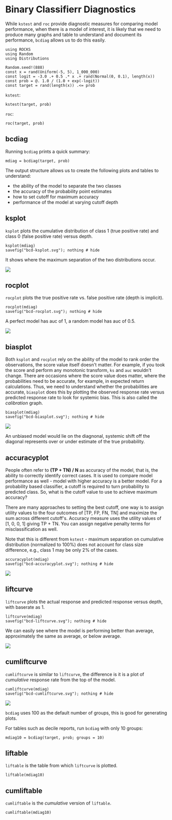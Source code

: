 # Binary Classifierr Diagnostics

While `kstest` and `roc` provide diagnostic measures for comparing
model performance, when there is a model of interest,
it is likely that we need to produce many graphs and table to understand and
document its performance, `bcdiag` allows us to do this easily.

```@example bcd
using ROCKS
using Random
using Distributions

Random.seed!(888)
const x = rand(Uniform(-5, 5), 1_000_000)
const logit = -3.0 .+ 0.5 .* x .+ rand(Normal(0, 0.1), length(x))
const prob = @. 1.0 / (1.0 + exp(-logit))
const target = rand(length(x)) .<= prob
```

`kstest`:

```@example bcd
kstest(target, prob)
```

`roc`:
```@example bcd
roc(target, prob)
```

## bcdiag

Running `bcdiag` prints a quick summary:

```@example bcd
mdiag = bcdiag(target, prob)
```

The output structure allows us to create the following plots and tables to understand:
- the ability of the model to separate the two classes
- the accuracy of the probability point estimates
- how to set cutoff for maximum accuracy
- performance of the model at varying cutoff depth

## ksplot

`ksplot` plots the cumulative distribution of class 1 (true positive rate)
and class 0 (false positive rate) versus depth.

```@example bcd
ksplot(mdiag)
savefig("bcd-ksplot.svg"); nothing # hide
```

It shows where the maximum separation of the two distributions occur.

![](bcd-ksplot.svg)

## rocplot

`rocplot` plots the true positive rate vs. false positive rate (depth is implicit).

```@example bcd
rocplot(mdiag)
savefig("bcd-rocplot.svg"); nothing # hide
```

A perfect model has auc of 1, a random model has auc of 0.5.

![](bcd-rocplot.svg)

## biasplot

Both `ksplot` and `rocplot` rely on the ability of the model to
rank order the observations, the score value itself doesn't matter.
For example, if you took the score and perform any monotonic transform,
`ks` and `auc` wouldn't change.
There are occasions where the score value does matter, where the probabilities
need to be accurate, for example, in expected return calculations.
Thus, we need to understand whether the probabilities are accurate,
`biasplot` does this by plotting the observed response rate versus
predicted response rate to look for systemic bias.
This is also called the *calibration* graph.

```@example bcd
biasplot(mdiag)
savefig("bcd-biasplot.svg"); nothing # hide
```

![](bcd-biasplot.svg)

An unbiased model would lie on the diagnonal, systemic shift off the diagonal
represents over or under estimate of the true probability.

## accuracyplot

People often refer to **(TP + TN) / N** as accuracy of the model,
that is, the ability to correctly identify correct cases.
It is used to compare model performance as well - model with higher accuracy
is a better model.
For a probability based classifier, a cutoff is required to turn probability
to predicted class. So, what is the cutoff value to use to achieve
maximum accuracy?

There are many approaches to setting the best cutoff, one way is to
assign utility values to the four outcomes of [TP, FP, FN, TN] and
maximize the sum across different cutoff's.
Accuracy measure uses the utility values of [1, 0, 0, 1] giving TP + TN.
You can assign negative penalty terms for misclassification as well.

Note that this is different from `kstest` - maximum separation on cumulative
distribution (normalized to 100%) does not account for class size difference,
e.g., class 1 may be only 2% of the cases.

```@example bcd
accuracyplot(mdiag)
savefig("bcd-accuracyplot.svg"); nothing # hide
```

![](bcd-accuracyplot.svg)

## liftcurve

`liftcurve` plots the actual response and predicted response versus depth,
with baserate as 1.

```@example bcd
liftcurve(mdiag)
savefig("bcd-liftcurve.svg"); nothing # hide
```

We can easily see where the model is performing better than average,
approximately the same as average, or below average.

![](bcd-liftcurve.svg)

## cumliftcurve

`cumliftcurve` is similar to `liftcurve`, the difference is it is a plot
of *cumulative* response rate from the top of the model.

```@example bcd
cumliftcurve(mdiag)
savefig("bcd-cumliftcurve.svg"); nothing # hide
```

![](bcd-cumliftcurve.svg)

`bcdiag` uses 100 as the default number of groups, this is good for
generating plots.

For tables such as decile reports, run `bcdiag` with only 10 groups:

```@example bcd
mdiag10 = bcdiag(target, prob; groups = 10)
```

## liftable

`liftable` is the table from which `liftcurve` is plotted.

```@example bcd
liftable(mdiag10)
```

## cumliftable

`cumliftable` is the *cumulative* version of `liftable`.

```@example bcd
cumliftable(mdiag10)
```
